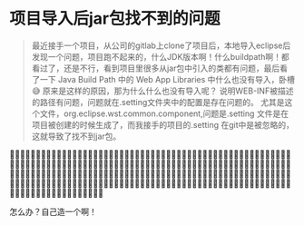 # 项目导入后jar包找不到的问题

> 最近接手一个项目，从公司的gitlab上clone了项目后，本地导入eclipse后发现一个问题，项目跑不起来的，什么JDK版本啊！什么buildpath啊！都看过了，还是不行，看到项目里很多从jar包中引入的类都有问题，最后看了一下 Java Build Path 中的 Web App Libraries 中什么也没有导入，卧槽 😅 原来是这样的原因，那为什么什么也没有导入呢？ 说明WEB-INF被描述的路径有问题，问题就在.setting文件夹中的配置是存在问题的。 尤其是这个文件，org.eclipse.wst.common.component,问题是.setting 文件是在项目被创建的时候生成了，而我接手的项目的.setting 在git中是被忽略的，这就导致了找不到jar包。

🍨🍨🍨🍨🍨🍨🍨🍨🍨🍨🍨🍨🍨🍨🍨🍨🍨🍨🍨🍨🍨🍨🍨🍨🍨🍨🍨🍨🍨🍨🍨🍨🍨🍨🍨🍨🍨🍨🍨🍨🍨🍨🍨🍨🍨🍨🍨🍨🍨🍨🍨🍨🍨🍨🍨🍨🍨🍨🍨🍨🍨🍨🍨🍨🍨🍨🍨🍨🍨🍨🍨🍨🍨🍨🍨🍨🍨🍨🍨🍨🍨🍨🍨🍨🍨🍨🍨🍨🍨🍨🍨🍨🍨🍨🍨🍨🍨🍨🍨🍨🍨🍨🍨🍨🍨🍨🍨🍨🍨🍨🍨🍨🍨🍨🍨🍨🍨🍨🍨🍨🍨🍨🍨🍨🍨🍨🍨🍨🍨🍨🍨🍨🍨🍨🍨🍨🍨🍨🍨🍨🍨🍨🍨🍨🍨🍨🍨🍨🍨🍨🍨🍨🍨🍨🍨🍨🍨🍨🍨🍨🍨🍨🍨🍨🍨🍨🍨🍨🍨🍨🍨🍨🍨🍨🍨🍨🍨🍨🍨🍨🍨🍨🍨🍨🍨🍨🍨🍨🍨🍨🍨🍨🍨🍨🍨🍨🍨🍨🍨🍨🍨🍨🍨🍨🍨🍨🍨🍨🍨🍨🍨🍨🍨🍨🍨🍨🍨🍨🍨🍨🍨🍨🍨🍨🍨🍨🍨🍨🍨🍨🍨🍨🍨🍨

怎么办？自己造一个啊！

